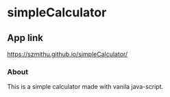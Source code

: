 # simpleCalculator
## App link
https://szmithu.github.io/simpleCalculator/
### About
This is a simple calculator made with vanila java-script.
